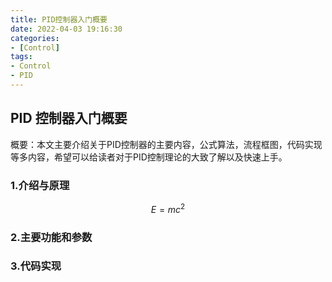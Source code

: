 ```yaml
---
title: PID控制器入门概要
date: 2022-04-03 19:16:30
categories: 
- [Control]
tags: 
- Control
- PID
---
```


## PID 控制器入门概要

概要：本文主要介绍关于PID控制器的主要内容，公式算法，流程框图，代码实现等多内容，希望可以给读者对于PID控制理论的大致了解以及快速上手。
<!--more-->
### 1.介绍与原理

$$
E = mc^2
$$

### 2.主要功能和参数

### 3.代码实现
